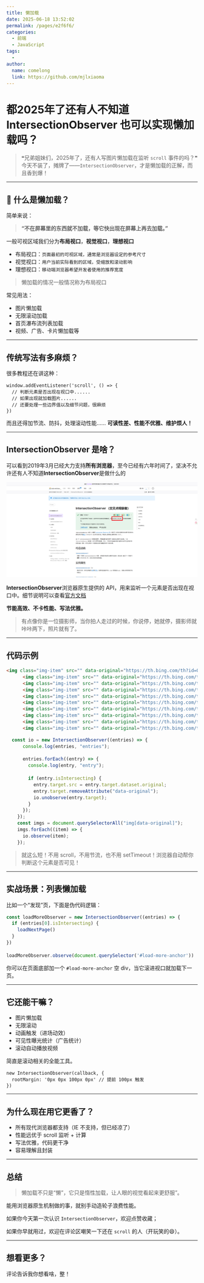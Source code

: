 ```yaml
---
title: 懒加载
date: 2025-06-18 13:52:02
permalink: /pages/e2f6f6/
categories:
  - 前端
  - JavaScript
tags:
  - 
author: 
  name: comelong
  link: https://github.com/mjlxiaoma
---
```


# 都2025年了还有人不知道 IntersectionObserver 也可以实现懒加载吗？

> ❝兄弟姐妹们，2025年了，还有人写图片懒加载在监听 `scroll` 事件的吗？❞
> 今天不装了，摊牌了——`IntersectionObserver`，才是懒加载的正解，而且香到爆！

------

## 🧠 什么是懒加载？

简单来说：

> **“不在屏幕里的东西就不加载，等它快出现在屏幕上再去加载。”**

一般可视区域我们分为**布局视口**，**视觉视口**，‌**理想视口**

- 布局视口：`页面最初的可视区域，通常是浏览器设定的参考尺寸`
- 视觉视口：`用户当前实际看到的区域，受缩放和滚动影响`
- 理想视口：`移动端浏览器希望开发者使用的推荐宽度`

> 懒加载的情况一般情况称为布局视口

常见用法：

- 图片懒加载
- 无限滚动加载
- 首页瀑布流列表加载
- 视频、广告、卡片懒加载等

------

## 传统写法有多麻烦？

很多教程还在讲这种：

```
window.addEventListener('scroll', () => {
  // 判断元素是否出现在视口中......
  // 如果出现就加载图片......
  // 还要处理一些边界值以及细节问题，很麻烦
})
```

而且还得加节流、防抖，处理滚动性能……
 **可读性差、性能不优雅、维护烦人！**

------

## IntersectionObserver 是啥？

可以看到2019年3月已经大力支持**所有浏览器**，至今已经有六年时间了，坚决不允许还有人不知道**IntersectionObserver**是做什么的

![img](/img/javascript/高阶/2.png)

**IntersectionObserver**浏览器原生提供的 API，用来监听一个元素是否出现在视口中。细节说明可以查看[官方文档](https://developer.mozilla.org/zh-CN/docs/Web/API/IntersectionObserver)

**节能高效、不卡性能、写法优雅。**

> 有点像你是一位摄影师，当你拍人走过的时候，你说停，她就停，摄影师就咔咔两下，照片就有了。

------

## 代码示例

```html
<img class="img-item" src="" data-original="https://th.bing.com/th?id=ORMS.5053ecdbef05fa7726aa489d27b52e40&pid=Wdp&w=612&h=304&qlt=90&c=1&rs=1&dpr=1.25&p=0" alt=""/>
      <img class="img-item" src="" data-original="https://th.bing.com/th?id=ORMS.c5db2c88af1a76f18d0efe02fcded91d&pid=Wdp&w=612&h=304&qlt=90&c=1&rs=1&dpr=1.25&p=0" alt=""/>
      <img class="img-item" src="" data-original="https://th.bing.com/th?id=ORMS.c5129de8701c4a933d92cd6bf832b233&pid=Wdp&w=300&h=156&qlt=90&c=1&rs=1&dpr=1.25&p=0" alt=""/>
      <img class="img-item" src="" data-original="https://th.bing.com/th?id=ORMS.afe7f6448d6eba0055cd8ce9ac9fdf62&pid=Wdp&w=300&h=156&qlt=90&c=1&rs=1&dpr=1.25&p=0" alt=""/>
      <img class="img-item" src="" data-original="https://th.bing.com/th?id=ORMS.e168b9c5da30772083104ed0f4ef0ecf&pid=Wdp&w=612&h=304&qlt=90&c=1&rs=1&dpr=1.25&p=0" alt=""/>
      <img class="img-item" src="" data-original="https://th.bing.com/th?id=ORMS.8025ce5a977b3826589022cede69e110&pid=Wdp&w=300&h=156&qlt=90&c=1&rs=1&dpr=1.25&p=0" alt=""/>
      <img class="img-item" src="" data-original="https://th.bing.com/th?id=ORMS.a58ae29e32e20a27d498eed19528ee3c&pid=Wdp&w=300&h=156&qlt=90&c=1&rs=1&dpr=1.25&p=0" alt="">
      <img class="img-item" src="" data-original="https://th.bing.com/th?id=ORMS.2049b527600b31b2cd863a380be59848&pid=Wdp&w=300&h=156&qlt=90&c=1&rs=1&dpr=1.25&p=0" alt=""/>
      <img class="img-item" src="" data-original="https://th.bing.com/th?id=ORMS.9f51912b8b6c19a9891b380ad526db85&pid=Wdp&w=612&h=304&qlt=90&c=1&rs=1&dpr=1.25&p=0" alt=""/>
      <img class="img-item" src="" data-original="https://th.bing.com/th?id=ORMS.1b6375ea147b5704f9d073a326e1fc2a&pid=Wdp&w=300&h=156&qlt=90&c=1&rs=1&dpr=1.25&p=0" alt=""/>
```

```js
  const io = new IntersectionObserver((entries) => {
      console.log(entries, "entries");

      entries.forEach((entry) => {
        console.log(entry, "entry");

        if (entry.isIntersecting) {
          entry.target.src = entry.target.dataset.original;
          entry.target.removeAttribute("data-original");
          io.unobserve(entry.target);
        }
      });
    });
    const imgs = document.querySelectorAll("img[data-original]");
    imgs.forEach((item) => {
      io.observe(item);
    });
```

> 就这么短！不用 scroll，不用节流，也不用 setTimeout！浏览器自动帮你判断这个元素是否可见！

------

## 实战场景：列表懒加载

比如一个“发现”页，下面是伪代码逻辑：

```js
const loadMoreObserver = new IntersectionObserver((entries) => {
  if (entries[0].isIntersecting) {
    loadNextPage()
  }
})

loadMoreObserver.observe(document.querySelector('#load-more-anchor'))
```

你可以在页面底部加一个 `#load-more-anchor` 空 div，当它滚进视口就加载下一页。

------

## 它还能干嘛？

- 图片懒加载 
- 无限滚动 
- 动画触发（进场动效）
- 可见性曝光统计（广告统计）
- 滚动自动播放视频 

简直是滚动相关的全能工具。

```
new IntersectionObserver(callback, {
  rootMargin: '0px 0px 100px 0px' // 提前 100px 触发
})
```

------

## 为什么现在用它更香了？

-  所有现代浏览器都支持（IE 不支持，但已经凉了）
-  性能远优于 scroll 监听 + 计算
-  写法优雅，代码更干净
-  容易理解且封装

------

##  总结

> 懒加载不只是“懒”，它只是惰性加载，让人眼的视觉看起来更舒服”。

能用浏览器原生机制做的事，就别手动造轮子浪费性能。

如果你今天第一次认识 `IntersectionObserver`，欢迎点赞收藏；

 如果你早就用过，欢迎在评论区嘲笑一下还在 `scroll` 的人（开玩笑的😄）。

------

## 想看更多？

评论告诉我你想看啥，整！

